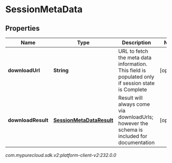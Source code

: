 # SessionMetaData


## Properties

| Name | Type | Description | Notes |
| ------------ | ------------- | ------------- | ------------- |
| **downloadUrl** | **String** | URL to fetch the meta data information. This field is populated only if session state is Complete |  [optional] |
| **downloadResult** | [**SessionMetaDataResult**](SessionMetaDataResult) | Result will always come via downloadUrls; however the schema is included for documentation |  [optional] |




_com.mypurecloud.sdk.v2:platform-client-v2:232.0.0_
